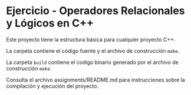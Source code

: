 # Ejercicio - Operadores Relacionales y Lógicos en C++

Este proyecto tiene la estructura básica para cualquier proyecto C++. 

La carpeta contiene el código fuente y el archivo de construcción ```make```.

La carpeta `build` contiene el codigo binario generado por el archivo de construcción ```make```.

Consulta el archivo assignments/README.md para instrucciones sobre la compilación y ejecución del proyecto.